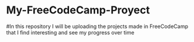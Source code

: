 # My-FreeCodeCamp-Proyect
#In this repository I will be uploading the projects made in FreeCodeCamp that I find interesting and see my progress over time

